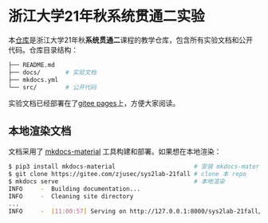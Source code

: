 # 浙江大学21年秋系统贯通二实验

本[仓库](https://gitee.com/zjusec/sys2lab-21fall)是浙江大学21年秋**系统贯通二**课程的教学仓库，包含所有实验文档和公开代码。仓库目录结构：

```bash
├── README.md
├── docs/       # 实验文档   
├── mkdocs.yml
└── src/        # 公开代码
```

实验文档已经部署在了[gitee pages](https://zjusec.gitee.io/sys2lab-21fall)上，方便大家阅读。


## 本地渲染文档

文档采用了 [mkdocs-material](https://squidfunk.github.io/mkdocs-material/) 工具构建和部署。如果想在本地渲染：

```bash
$ pip3 install mkdocs-material                      # 安装 mkdocs-material
$ git clone https://gitee.com/zjusec/sys2lab-21fall # clone 本 repo
$ mkdocs serve                                      # 本地渲染
INFO     -  Building documentation...
INFO     -  Cleaning site directory
...
INFO     -  [11:00:57] Serving on http://127.0.0.1:8000/sys2lab-21fall/
```
